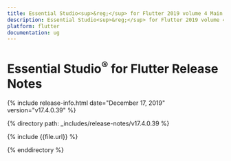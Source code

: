 ```yaml
---
title: Essential Studio<sup>&reg;</sup> for Flutter 2019 volume 4 Main Release Release Notes  
description: Essential Studio<sup>&reg;</sup> for Flutter 2019 volume 4 Main Release Release Notes  
platform: flutter
documentation: ug
---
```


# Essential Studio<sup>&reg;</sup> for Flutter Release Notes  

{% include release-info.html date="December 17, 2019" version="v17.4.0.39" %} 


{% directory path: _includes/release-notes/v17.4.0.39 %}

{% include {{file.url}} %}

{% enddirectory %}